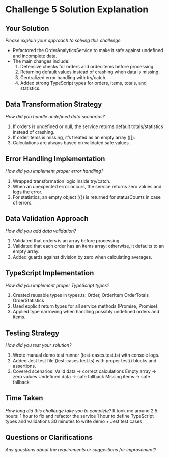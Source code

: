 # Challenge 5 Solution Explanation

## Your Solution
*Please explain your approach to solving this challenge*

- Refactored the OrderAnalyticsService to make it safe against undefined and incomplete data.
- The main changes include:
    1. Defensive checks for orders and order.items before processing.
    2. Returning default values instead of crashing when data is missing.
    3. Centralized error handling with try/catch.
    4. Added strong TypeScript types for orders, items, totals, and statistics.

## Data Transformation Strategy
*How did you handle undefined data scenarios?*

1. If orders is undefined or null, the service returns default totals/statistics instead of crashing.
2. If order.items is missing, it’s treated as an empty array ([]).
3. Calculations are always based on validated safe values.

## Error Handling Implementation
*How did you implement proper error handling?*

1. Wrapped transformation logic inside try/catch.
2. When an unexpected error occurs, the service returns zero values and logs the error.
3. For statistics, an empty object ({}) is returned for statusCounts in case of errors.

## Data Validation Approach
*How did you add data validation?*

1. Validated that orders is an array before processing.
2. Validated that each order has an items array; otherwise, it defaults to an empty array.
3. Added guards against division by zero when calculating averages.

## TypeScript Implementation
*How did you implement proper TypeScript types?*

1. Created reusable types in types.ts:
        Order, OrderItem
        OrderTotals
        OrderStatistics
2. Used explicit return types for all service methods (Promise<OrderTotals>, Promise<OrderStatistics>).
3. Applied type narrowing when handling possibly undefined orders and items.

## Testing Strategy
*How did you test your solution?*

1. Wrote manual demo test runner (test-cases.test.ts) with console logs.
2. Added Jest test file (test-cases.test.ts) with proper test() blocks and assertions.
3. Covered scenarios:
        Valid data → correct calculations
        Empty array → zero values
        Undefined data → safe fallback
        Missing items → safe fallback

## Time Taken
*How long did this challenge take you to complete?*
It took me around 2.5 hours:
    1 hour to fix and refactor the service
    1 hour to define TypeScript types and validations
    30 minutes to write demo + Jest test cases

## Questions or Clarifications
*Any questions about the requirements or suggestions for improvement?*
